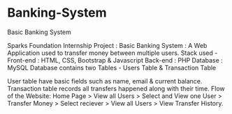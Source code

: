 # Banking-System
Basic Banking System

Sparks Foundation Internship Project : 
Basic Banking System : A Web Application used to transfer money between multiple users.
Stack used - Front-end : HTML, CSS, Bootstrap & Javascript 
Back-end : PHP 
Database : MySQL 
Database contains two Tables - Users Table & Transaction Table

User table have basic fields such as name, email & current balance.
Transaction table records all transfers happened along with their time. 
Flow of the Website:
  Home Page > View all Users > Select and View one User > Transfer Money > Select reciever > View all Users > View Transfer History.
